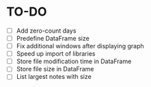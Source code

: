 # TO-DO

- [ ] Add zero-count days
- [ ] Predefine DataFrame size
- [ ] Fix additional windows after displaying graph
- [ ] Speed up import of libraries
- [ ] Store file modification time in DataFrame
- [ ] Store file size in DataFrame
- [ ] List largest notes with size 
